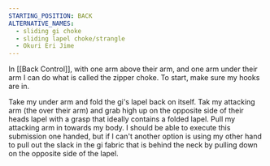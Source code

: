 ```yaml
---
STARTING_POSITION: BACK
ALTERNATIVE_NAMES:
  - sliding gi choke
  - sliding lapel choke/strangle
  - Okuri Eri Jime
---
```

In [[Back Control]], with one arm above their arm, and one arm under their arm I can do what is called the zipper choke. To start, make sure my hooks are in. 


Take my under arm and fold the gi's lapel back on itself. Tak my attacking arm (the over their arm) and grab high up on the opposite side of their heads lapel with a grasp that ideally contains a folded lapel. Pull my attacking arm in towards my body. I should be able to execute this submission one handed, but if I can't another option is using my other hand to pull out the slack in the gi fabric that is behind the neck by pulling down on the opposite side of the lapel. 



